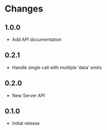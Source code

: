 # Changes

## 1.0.0

- Add API documentation

## 0.2.1

- Handle single call with multiple 'data' emits

## 0.2.0

- New Server API

## 0.1.0

- Initial release
